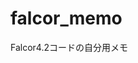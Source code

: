 # falcor_memo

Falcor4.2コードの自分用メモ
<!--stackedit_data:
eyJoaXN0b3J5IjpbNTEyODIxNjAxLDk4MTQwMTc3M119
-->